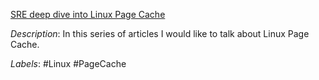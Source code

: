 [SRE deep dive into Linux Page Cache](https://biriukov.dev/docs/page-cache/0-linux-page-cache-for-sre/)

*Description*: In this series of articles I would like to talk about Linux Page Cache.

*Labels*: #Linux #PageCache
